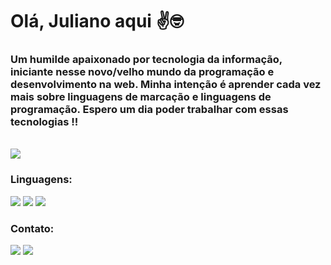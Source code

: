 # Olá, Juliano aqui ✌️🤓

### Um humilde apaixonado por tecnologia da informação, iniciante nesse novo/velho mundo da programação e desenvolvimento na web. Minha intenção é aprender cada vez mais sobre linguagens de marcação e linguagens de programação. Espero um dia poder trabalhar com essas tecnologias !!
</br>

<picture>
<source 
  srcset="https://github-readme-stats.vercel.app/api?username=vatrinux&show_icons=true&theme=dark"
  media="(prefers-color-scheme: dark)" />
<source
  srcset="https://github-readme-stats.vercel.app/api?username=vatrinux&show_icons=true"
  media="(prefers-color-scheme: light), (prefers-color-scheme: no-preference)" />
<img src="https://github-readme-stats.vercel.app/api?username=vatrinux&show_icons=true" />
</picture>

<!-- <img src="https://github-readme-stats.vercel.app/api?username=vatrinux&show_icons=true&theme=transparent">
<img src="https://github-readme-stats.vercel.app/api/top-langs/?username=vatrinux&show_icons=true&theme=transparent&layout=compact"> -->
</br>

### Linguagens:
<div>
<img src="https://img.shields.io/badge/HTML5-E34F26?style=for-the-badge&logo=html5&logoColor=white">
<img src="https://img.shields.io/badge/CSS3-1572B6?style=for-the-badge&logo=css3&logoColor=white">
<img src="https://img.shields.io/badge/JavaScript-F7DF1E?style=for-the-badge&logo=javascript&logoColor=black">
<!-- <img src="https://img.shields.io/badge/TypeScript-007ACC?style=for-the-badge&logo=typescript&logoColor=white"> -->
</div>

### Contato:
<div> 
<a href="https://t.me/julianovatre" target="_blank"><img src="https://img.shields.io/badge/Telegram-2CA5E0?style=for-the-badge&logo=telegram&logoColor=white" target="_blank"></a>
<a href="https://discord.gg/vatrinux#9556" target="_blank"><img src="https://img.shields.io/badge/Discord-7289DA?style=for-the-badge&logo=discord&logoColor=white" target="_blank"></a>
</br>

<!--
Adicionar contagem de privados: &count_private=true)

TEMAS:
dark, radical, merko, gruvbox, tokyonight, onedark, cobalt, synthwave, highcontrast, dracula

PERSONALIZAÇÃO:
title_color - Cor do título do cartão (hex color)
text_color - Cor de texto do conteúdo (hex color)
icon_color - Cor dos ícones (se disponível) (hex color)
bg_color - Cor de fundo do cartão (hex color)
hide_border - Esconde a borda do cartão (boleano)
theme - Nome do tema, escolha em todos os temas disponíveis
cache_seconds - Defina o cabeçalho do cache manualmente (min: 1800, max: 86400)
locale - defina o idioma no cartão (por exemplo. cn, de, es, etc.)
-->